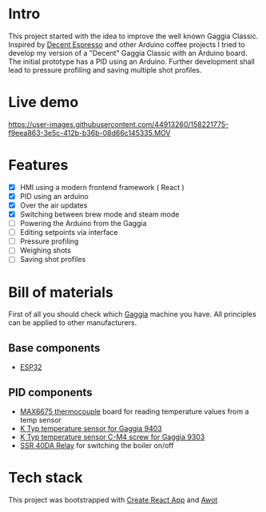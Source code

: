 
# Intro

This project started with the idea to improve the well known Gaggia Classic. Inspired by [Decent Espresso](https://decentespresso.com) and other Arduino coffee projects I tried to develop my version of a "Decent" Gaggia Classic with an Arduino board. The initial prototype has a PID using an Arduino. Further development shall lead to pressure profiling and saving multiple shot profiles.
# Live demo

https://user-images.githubusercontent.com/44913260/158221775-f9eea863-3e5c-412b-b36b-08d66c145335.MOV

# Features
- [x] HMI using a modern frontend framework ( React )
- [x] PID using an arduino
- [x] Over the air updates
- [x] Switching between brew mode and steam mode
- [ ] Powering the Arduino from the Gaggia
- [ ] Editing setpoints via interface
- [ ] Pressure profiling
- [ ] Weighing shots
- [ ] Saving shot profiles

# Bill of materials
 First of all you should check which [Gaggia](https://clevercoffee.de/gaggia-classic-9403-pid-only/) machine you have. All principles can be applied to other manufacturers.

## Base components
- [ESP32](https://de.aliexpress.com/item/1005002410521023.html?spm=a2g0o.productlist.0.0.143d745aGmcwLI&algo_pvid=294d5305-bb05-42d3-a587-069c5c8609f6&aem_p4p_detail=202203141218331972711337181670031915877&algo_exp_id=294d5305-bb05-42d3-a587-069c5c8609f6-4&pdp_ext_f=%7B%22sku_id%22%3A%2212000020563171209%22%7D&pdp_pi=-1%3B3.72%3B-1%3B1.16%40salePrice%3BEUR%3Bsearch-mainSearch)

## PID components
- [MAX6675 thermocouple](https://de.aliexpress.com/item/32860265425.html?spm=a2g0o.productlist.0.0.3c52733cTT2GjZ&algo_pvid=17b1e326-90ec-49c9-a830-8af828e13dd6&algo_exp_id=17b1e326-90ec-49c9-a830-8af828e13dd6-3&pdp_ext_f=%7B%22sku_id%22%3A%2265580676538%22%7D&pdp_pi=-1%3B2.46%3B-1%3B-1%40salePrice%3BEUR%3Bsearch-mainSearch) board for reading temperature values from a temp sensor
- [K Typ temperature sensor for Gaggia 9403](https://de.aliexpress.com/item/32835036293.html?gatewayAdapt=glo2deu&spm=a2g0s.9042311.0.0.27424c4diT6T0k)
- [K Typ temperature sensor C-M4 screw for Gaggia 9303](https://de.aliexpress.com/item/32835036293.html?gatewayAdapt=glo2deu&spm=a2g0s.9042311.0.0.27424c4diT6T0k)
- [SSR 40DA Relay](https://de.aliexpress.com/item/4000899938277.html?spm=a2g0o.productlist.0.0.6abc4714c20hTA&algo_pvid=b4257e89-0111-4b18-91fa-7f3ecc7dff75&algo_exp_id=b4257e89-0111-4b18-91fa-7f3ecc7dff75-1&pdp_ext_f=%7B%22sku_id%22%3A%2212000025206149674%22%7D&pdp_pi=-1%3B3.9%3B-1%3B-1%40salePrice%3BEUR%3Bsearch-mainSearch) for switching the boiler on/off

# Tech stack

This project was bootstrapped with [Create React App](https://github.com/facebook/create-react-app) and [Awot](https://awot.net/en/guide/tutorial.html)


